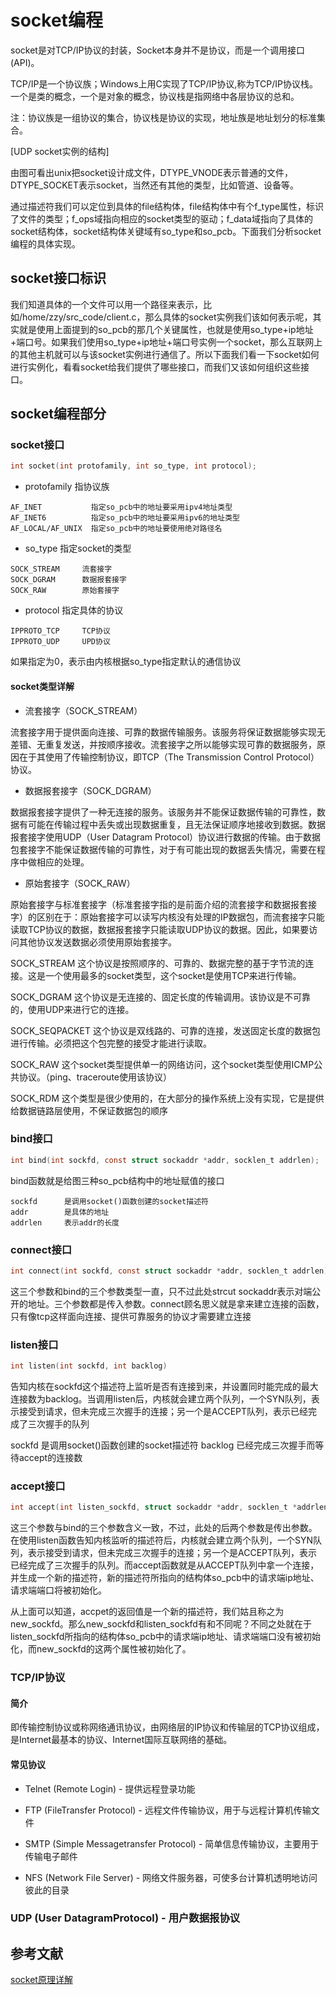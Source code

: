 # socket编程

socket是对TCP/IP协议的封装，Socket本身并不是协议，而是一个调用接口(API)。

TCP/IP是一个协议族；Windows上用C实现了TCP/IP协议,称为TCP/IP协议栈。一个是类的概念，一个是对象的概念，协议栈是指网络中各层协议的总和。

注：协议族是一组协议的集合，协议栈是协议的实现，地址族是地址划分的标准集合。






[UDP socket实例的结构]

由图可看出unix把socket设计成文件，DTYPE_VNODE表示普通的文件，DTYPE_SOCKET表示socket，当然还有其他的类型，比如管道、设备等。

通过描述符我们可以定位到具体的file结构体，file结构体中有个f_type属性，标识了文件的类型；f_ops域指向相应的socket类型的驱动；f_data域指向了具体的socket结构体，socket结构体关键域有so_type和so_pcb。下面我们分析socket编程的具体实现。



## socket接口标识

我们知道具体的一个文件可以用一个路径来表示，比如/home/zzy/src_code/client.c，那么具体的socket实例我们该如何表示呢，其实就是使用上面提到的so_pcb的那几个关键属性，也就是使用so_type+ip地址+端口号。如果我们使用so_type+ip地址+端口号实例一个socket，那么互联网上的其他主机就可以与该socket实例进行通信了。所以下面我们看一下socket如何进行实例化，看看socket给我们提供了哪些接口，而我们又该如何组织这些接口。



## socket编程部分

### socket接口

```c
int socket(int protofamily, int so_type, int protocol);
```

* protofamily 指协议族

```
AF_INET           指定so_pcb中的地址要采用ipv4地址类型
AF_INET6          指定so_pcb中的地址要采用ipv6的地址类型
AF_LOCAL/AF_UNIX  指定so_pcb中的地址要使用绝对路径名
```

* so_type 指定socket的类型

```
SOCK_STREAM     流套接字
SOCK_DGRAM      数据报套接字
SOCK_RAW        原始套接字
```

* protocol 指定具体的协议

```
IPPROTO_TCP     TCP协议
IPPROTO_UDP     UPD协议
```

如果指定为0，表示由内核根据so_type指定默认的通信协议


#### socket类型详解

* 流套接字（SOCK_STREAM）

流套接字用于提供面向连接、可靠的数据传输服务。该服务将保证数据能够实现无差错、无重复发送，并按顺序接收。流套接字之所以能够实现可靠的数据服务，原因在于其使用了传输控制协议，即TCP（The Transmission Control Protocol）协议。

* 数据报套接字（SOCK_DGRAM）

数据报套接字提供了一种无连接的服务。该服务并不能保证数据传输的可靠性，数据有可能在传输过程中丢失或出现数据重复，且无法保证顺序地接收到数据。数据报套接字使用UDP（User Datagram Protocol）协议进行数据的传输。由于数据包套接字不能保证数据传输的可靠性，对于有可能出现的数据丢失情况，需要在程序中做相应的处理。

* 原始套接字（SOCK_RAW）

原始套接字与标准套接字（标准套接字指的是前面介绍的流套接字和数据报套接字）的区别在于：原始套接字可以读写内核没有处理的IP数据包，而流套接字只能读取TCP协议的数据，数据报套接字只能读取UDP协议的数据。因此，如果要访问其他协议发送数据必须使用原始套接字。



SOCK_STREAM 这个协议是按照顺序的、可靠的、数据完整的基于字节流的连接。这是一个使用最多的socket类型，这个socket是使用TCP来进行传输。

SOCK_DGRAM 这个协议是无连接的、固定长度的传输调用。该协议是不可靠的，使用UDP来进行它的连接。

SOCK_SEQPACKET 这个协议是双线路的、可靠的连接，发送固定长度的数据包进行传输。必须把这个包完整的接受才能进行读取。

SOCK_RAW 这个socket类型提供单一的网络访问，这个socket类型使用ICMP公共协议。（ping、traceroute使用该协议）

SOCK_RDM 这个类型是很少使用的，在大部分的操作系统上没有实现，它是提供给数据链路层使用，不保证数据包的顺序


### bind接口

```c
int bind(int sockfd, const struct sockaddr *addr, socklen_t addrlen);
```

bind函数就是给图三种so_pcb结构中的地址赋值的接口

```
sockfd      是调用socket()函数创建的socket描述符
addr        是具体的地址
addrlen     表示addr的长度
```

### connect接口

```c
int connect(int sockfd, const struct sockaddr *addr, socklen_t addrlen);
```

这三个参数和bind的三个参数类型一直，只不过此处strcut sockaddr表示对端公开的地址。三个参数都是传入参数。connect顾名思义就是拿来建立连接的函数，只有像tcp这样面向连接、提供可靠服务的协议才需要建立连接

### listen接口

```c
int listen(int sockfd, int backlog)
```

告知内核在sockfd这个描述符上监听是否有连接到来，并设置同时能完成的最大连接数为backlog。当调用listen后，内核就会建立两个队列，一个SYN队列，表示接受到请求，但未完成三次握手的连接；另一个是ACCEPT队列，表示已经完成了三次握手的队列

sockfd 是调用socket()函数创建的socket描述符
backlog 已经完成三次握手而等待accept的连接数

### accept接口

```c
int accept(int listen_sockfd, struct sockaddr *addr, socklen_t *addrlen)
```

这三个参数与bind的三个参数含义一致，不过，此处的后两个参数是传出参数。在使用listen函数告知内核监听的描述符后，内核就会建立两个队列，一个SYN队列，表示接受到请求，但未完成三次握手的连接；另一个是ACCEPT队列，表示已经完成了三次握手的队列。而accept函数就是从ACCEPT队列中拿一个连接，并生成一个新的描述符，新的描述符所指向的结构体so_pcb中的请求端ip地址、请求端端口将被初始化。

从上面可以知道，accpet的返回值是一个新的描述符，我们姑且称之为new_sockfd。那么new_sockfd和listen_sockfd有和不同呢？不同之处就在于listen_sockfd所指向的结构体so_pcb中的请求端ip地址、请求端端口没有被初始化，而new_sockfd的这两个属性被初始化了。



### TCP/IP协议

#### 简介

即传输控制协议或称网络通讯协议，由网络层的IP协议和传输层的TCP协议组成，是Internet最基本的协议、Internet国际互联网络的基础。



#### 常见协议

* Telnet (Remote Login) - 提供远程登录功能

* FTP (FileTransfer Protocol) - 远程文件传输协议，用于与远程计算机传输文件

* SMTP (Simple Messagetransfer Protocol) - 简单信息传输协议，主要用于传输电子邮件

* NFS (Network File Server) - 网络文件服务器，可使多台计算机透明地访问彼此的目录 

### UDP (User DatagramProtocol) - 用户数据报协议




## 参考文献

[socket原理详解](http://www.cnblogs.com/zengzy/p/5107516.html)

